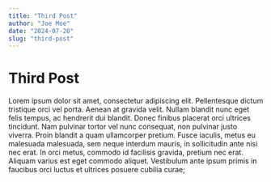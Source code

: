 ```yaml
---
title: "Third Post"
author: "Joe Moe"
date: "2024-07-20"
slug: "third-post"
---
```


# Third Post

Lorem ipsum dolor sit amet, consectetur adipiscing elit. Pellentesque dictum tristique orci vel porta. Aenean at gravida velit. Nullam blandit nunc eget felis tempus, ac hendrerit dui blandit. Donec finibus placerat orci ultrices tincidunt. Nam pulvinar tortor vel nunc consequat, non pulvinar justo viverra. Proin blandit a quam ullamcorper pretium. Fusce iaculis, metus eu malesuada malesuada, sem neque interdum mauris, in sollicitudin ante nisi nec erat. In orci metus, commodo id facilisis gravida, pretium nec erat. Aliquam varius est eget commodo aliquet. Vestibulum ante ipsum primis in faucibus orci luctus et ultrices posuere cubilia curae;
